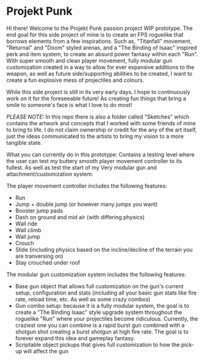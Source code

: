 # Projekt Punk
Hi there! Welcome to the Projekt Punk passion project WIP prototype. The end goal for this side project of mine is to create an FPS roguelike that borrows elements from a few inspirations. Such as, "Titanfall" movement, "Returnal" and "Doom" styled arenas, and a "The Binding of Isaac" inspired perk and item system, to create an absurd power fantasy within each "Run". With super smooth and clean player movement, fully modular gun customization created in a way to allow for ever expansive additions to the weapon, as well as future side/supporting abilities to be created, I want to create a fun explosive mess of projectiles and colours.

While this side project is still in its very early days. I hope to continuously work on it for the foreseeable future! As creating fun things that bring a smile to someone's face is what I love to do most!

*PLEASE NOTE:* In this repo there is also a folder called "Sketches" which contains the artwork and concepts that I worked with some friends of mine to bring to life. I do not claim ownership or credit for the any of the art itself, just the ideas communicated to the artists to bring my vision to a more tangible state.

What you can currently do in this prototype:
Contains a testing level where the user can test my buttery smooth player movement controller to its fullest. As well as test the start of my Very modular gun and attachment/customization system. 

The player movement controller includes the following features:
- Run
- Jump + double jump (or however many jumps you want)
- Booster jump pads
- Dash on ground and mid air (with differing physics)
- Wall ride
- Wall climb
- Wall jump
- Crouch
- Slide (including physics based on the incline/decline of the terrain you are tranversing on)
- Stay crouched under roof

The modular gun customization system includes the following features:
- Base gun object that allows full customization on the gun's current setup, configuration and stats (including all your basic gun stats like fire rate, reload time, etc. As well as some crazy combos)
- Gun combo setup: because it is a fully modular system, the goal is to create a "The Binding Isaac" style upgrade system throughout the roguelike "Run" where your projectiles become ridiculous. Currently, the craziest one you can combine is a rapid burst gun combined with a shotgun shot creating a burst shotgun at high fire rate. The goal is to forever expand this idea and gameplay fantasy.
- Scriptable object pickups that gives full customization to how the pick-up will affect the gun 
